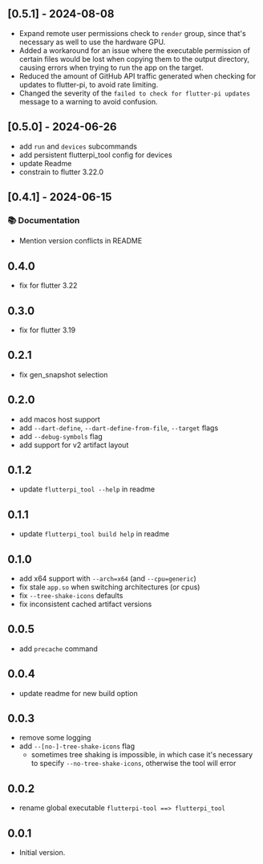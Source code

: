 ## [0.5.1] - 2024-08-08
- Expand remote user permissions check to `render` group, since that's necessary as well to use the hardware GPU.
- Added a workaround for an issue where the executable permission of certain files would be lost when copying them to the output directory, causing errors when trying to run the app on the target.
- Reduced the amount of GitHub API traffic generated when checking for updates to flutter-pi, to avoid rate limiting.
- Changed the severity of the `failed to check for flutter-pi updates` message to a warning to avoid confusion.

## [0.5.0] - 2024-06-26

- add `run` and `devices` subcommands
- add persistent flutterpi_tool config for devices
- update Readme
- constrain to flutter 3.22.0

## [0.4.1] - 2024-06-15

### 📚 Documentation

- Mention version conflicts in README

## 0.4.0

- fix for flutter 3.22

## 0.3.0

- fix for flutter 3.19

## 0.2.1

- fix gen_snapshot selection

## 0.2.0

- add macos host support
- add `--dart-define`, `--dart-define-from-file`, `--target` flags
- add `--debug-symbols` flag
- add support for v2 artifact layout

## 0.1.2

- update `flutterpi_tool --help` in readme

## 0.1.1

- update `flutterpi_tool build help` in readme

## 0.1.0

- add x64 support with `--arch=x64` (and `--cpu=generic`)
- fix stale `app.so` when switching architectures (or cpus)
- fix `--tree-shake-icons` defaults
- fix inconsistent cached artifact versions 

## 0.0.5

- add `precache` command

## 0.0.4

- update readme for new build option

## 0.0.3

- remove some logging
- add `--[no-]-tree-shake-icons` flag
  - sometimes tree shaking is impossible, in which case
    it's necessary to specify `--no-tree-shake-icons`, otherwise
    the tool will error

## 0.0.2

- rename global executable `flutterpi-tool ==> flutterpi_tool`

## 0.0.1

- Initial version.
